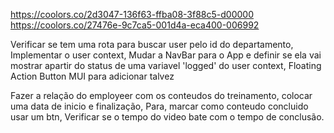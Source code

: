 https://coolors.co/2d3047-136f63-ffba08-3f88c5-d00000
https://coolors.co/27476e-9c7ca5-001d4a-eca400-006992

Verificar se tem uma rota para buscar user pelo id do departamento,
Implementar o user context,
Mudar a NavBar para o App e definir se ela vai mostrar apartir do status de uma variavel 'logged' do user context,
Floating Action Button MUI para adicionar talvez


Fazer a relação do employeer com os conteudos do treinamento, colocar uma data de inicio e finalização,
Para, marcar como conteudo concluido usar um btn,
Verificar se o tempo do video bate com o tempo de conclusão.